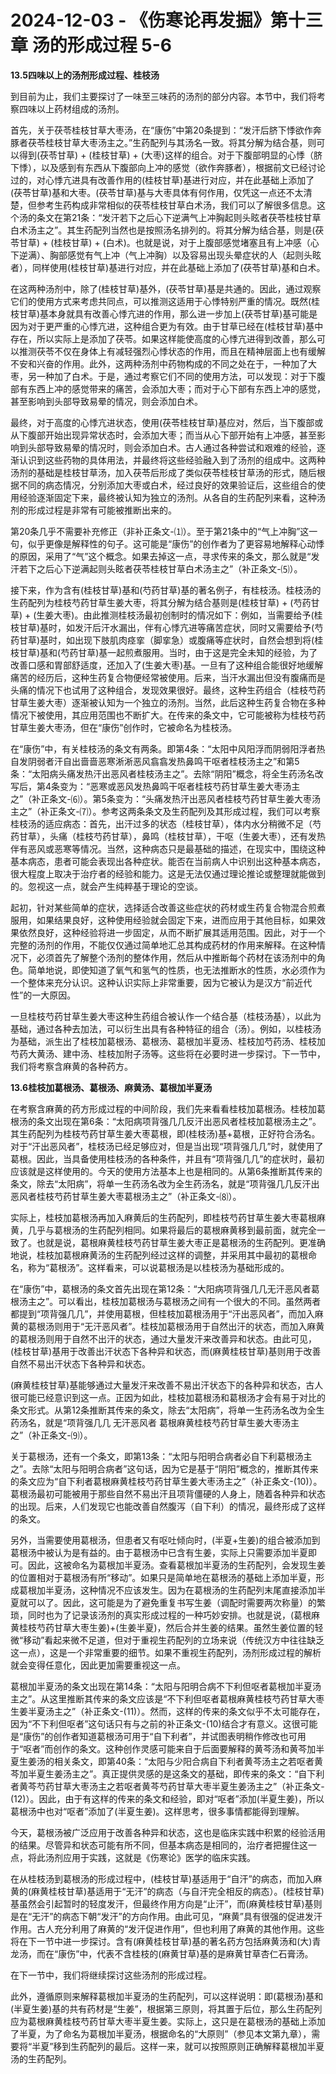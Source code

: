 # 2024-12-03 - 《伤寒论再发掘》第十三章 汤的形成过程 5-6

**13.5四味以上的汤剂形成过程、桂枝汤**

到目前为止，我们主要探讨了一味至三味药的汤剂的部分内容。本节中，我们将考察四味以上药材组成的汤剂。

首先，关于茯苓桂枝甘草大枣汤，在“康伤”中第20条提到：“发汗后脐下悸欲作奔豚者茯苓桂枝甘草大枣汤主之。”生药配列与其汤名一致。将其分解为结合基，则可以得到(茯苓甘草) + (桂枝甘草) + (大枣)这样的组合。对于下腹部明显的心悸（脐下悸），以及感到有东西从下腹部向上冲的感觉（欲作奔豚者），根据前文已经讨论过的，对心悸亢进具有改善作用的(桂枝甘草)基进行对应，并在此基础上添加了(茯苓甘草)基和大枣。(茯苓甘草)基与大枣具体有何作用，仅凭这一点还不太清楚，但参考生药构成非常相似的茯苓桂枝甘草白术汤，我们可以了解很多信息。这个汤的条文在第21条：“发汗若下之后心下逆满气上冲胸起则头眩者茯苓桂枝甘草白术汤主之”。其生药配列当然也是按照汤名排列的。将其分解为结合基，则是(茯苓甘草) + (桂枝甘草) + (白术)。也就是说，对于上腹部感觉堵塞且有上冲感（心下逆满）、胸部感觉有气上冲（气上冲胸）以及容易出现头晕症状的人（起则头眩者），同样使用(桂枝甘草)基进行对应，并在此基础上添加了(茯苓甘草)基和白术。

在这两种汤剂中，除了(桂枝甘草)基外，(茯苓甘草)基是共通的。因此，通过观察它们的使用方式来考虑共同点，可以推测这适用于心悸特别严重的情况。既然(桂枝甘草)基本身就具有改善心悸亢进的作用，那么进一步加上(茯苓甘草)基可能是因为对于更严重的心悸亢进，这种组合更为有效。由于甘草已经在(桂枝甘草)基中存在，所以实际上是添加了茯苓。如果这样能使高度的心悸亢进得到改善，那么可以推测茯苓不仅在身体上有减轻强烈心悸状态的作用，而且在精神层面上也有缓解不安和兴奋的作用。此外，这两种汤剂中药物构成的不同之处在于，一种加了大枣，另一种加了白术。于是，通过考察它们不同的使用方法，可以发现：对于下腹部有东西上冲的感觉带来的痛苦，会添加大枣；而对于心下部有东西上冲的感觉，甚至影响到头部导致易晕的情况，则会添加白术。

最终，对于高度的心悸亢进状态，使用(茯苓桂枝甘草)基应对，然后，当下腹部或从下腹部开始出现异常状态时，会添加大枣；而当从心下部开始有上冲感，甚至影响到头部导致易晕的情况时，则会添加白术。古人通过各种尝试和艰难的经验，逐渐认识到这些药物的具体用法，并最终将这些经验融入到了汤剂的组成中。这两种汤剂的基础是桂枝甘草汤，加入茯苓后形成了类似茯苓桂枝甘草汤的形式，随后根据不同的病态情况，分别添加大枣或白术，经过良好的效果验证后，这些组合的使用经验逐渐固定下来，最终被认知为独立的汤剂。从各自的生药配列来看，这种汤剂的形成过程是非常有可能被推断出来的。

第20条几乎不需要补充修正（非补正条文-⑴）。至于第21条中的“气上冲胸”这一句，似乎更像是解释性的句子。这可能是“康伤”的创作者为了更容易地解释心动悸的原因，采用了“气”这个概念。如果去掉这一点，寻求传来的条文，那么就是“发汗若下之后心下逆满起则头眩者茯苓桂枝甘草白术汤主之”（补正条文-⑸）。

接下来，作为含有(桂枝甘草)基和(芍药甘草)基的著名例子，有桂枝汤。桂枝汤的生药配列为桂枝芍药甘草生姜大枣，将其分解为结合基则是(桂枝甘草) + (芍药甘草) + (生姜大枣)。由此推测桂枝汤最初创制时的情况如下：例如，当需要给予(桂枝甘草)基时，如发汗后汗水漏出，伴有心悸亢进等痛苦症状，同时又需要给予(芍药甘草)基时，如出现下肢肌肉痉挛（脚挛急）或腹痛等症状时，自然会想到将(桂枝甘草)基和(芍药甘草)基一起煎煮服用。当时，由于这是完全未知的经验，为了改善口感和胃部舒适度，还加入了(生姜大枣)基。一旦有了这种组合能很好地缓解痛苦的经历后，这种生药复合物便经常被使用。后来，当汗水漏出但没有腹痛而是头痛的情况下也试用了这种组合，发现效果很好。最终，这种生药组合（桂枝芍药甘草生姜大枣）逐渐被认知为一个独立的汤剂。当然，此后这种生药复合物在多种情况下被使用，其应用范围也不断扩大。在传来的条文中，它可能被称为桂枝芍药甘草生姜大枣汤，但在“康伤”创作时，它被命名为桂枝汤。

在“康伤”中，有关桂枝汤的条文有两条。即第4条：“太阳中风阳浮而阴弱阳浮者热自发阴弱者汗自出啬啬恶寒淅淅恶风翕翕发热鼻鸣干呕者桂枝汤主之”和第5条：“太阳病头痛发热汗出恶风者桂枝汤主之”。去除“阴阳”概念，将全生药汤名改写后，第4条变为：“恶寒或恶风发热鼻鸣干呕者桂枝芍药甘草生姜大枣汤主之”（补正条文-⑹）。第5条变为：“头痛发热汗出恶风者桂枝芍药甘草生姜大枣汤主之”（补正条文-⑺）。参考这两条条文及生药配列及其形成过程，我们可以考察桂枝汤的适应病态：首先，出汗过多的状态（桂枝甘草），体内水分稍微不足（芍药甘草），头痛（桂枝芍药甘草），鼻鸣（桂枝甘草），干呕（生姜大枣），还有发热伴有恶风或恶寒等情况。当然，这种病态只是最基础的描述，在现实中，围绕这种基本病态，患者可能会表现出各种症状。能否在当前病人中识别出这种基本病态，很大程度上取决于治疗者的经验和能力。这是无法仅通过理论推论或整理就能做到的。忽视这一点，就会产生纯粹基于理论的空谈。

起初，针对某些简单的症状，选择适合改善这些症状的药材或生药复合物混合煎煮服用，如果结果良好，这种使用经验就会固定下来，进而应用于其他目标，如果效果依然良好，这种经验将进一步固定，从而不断扩展其适用范围。因此，对于一个完整的汤剂的作用，不能仅仅通过简单地汇总其构成药材的作用来解释。在这种情况下，必须首先了解整个汤剂的整体作用，然后从中推断每个药材在该汤剂中的角色。简单地说，即使知道了氧气和氢气的性质，也无法推断水的性质，水必须作为一个整体来充分认识。这种认识实际上非常重要，因为它被认为是汉方“前近代性”的一大原因。

一旦桂枝芍药甘草生姜大枣这种生药组合被认作一个结合基（桂枝汤基），以此为基础，通过各种去加法，可以衍生出具有各种特征的组合（汤）。例如，以桂枝汤为基础，派生出了桂枝加葛根汤、葛根汤、葛根加半夏汤、桂枝加芍药汤、桂枝加芍药大黄汤、建中汤、桂枝加附子汤等。这些将在必要时进一步探讨。下一节中，我们将考察含麻黄的各种药方。

**13.6桂枝加葛根汤、葛根汤、麻黄汤、葛根加半夏汤**

在考察含麻黄的药方形成过程的中间阶段，我们先来看看桂枝加葛根汤。桂枝加葛根汤的条文出现在第6条：“太阳病项背强几几反汗出恶风者桂枝加葛根汤主之”。其生药配列为桂枝芍药甘草生姜大枣葛根，即(桂枝汤)基+葛根，正好符合汤名。对于“汗出恶风者”，桂枝汤已经足够应对，但是当出现“项背强几几”时，就使用了葛根。因此，当具备使用桂枝汤的各种条件，并且有“项背强几几”的症状时，最初应该就是这样使用的。今天的使用方法基本上也是相同的。从第6条推断其传来的条文，除去“太阳病”，将单一生药汤名改为全生药汤名，就是“项背强几几反汗出恶风者桂枝芍药甘草生姜大枣葛根汤主之”（补正条文-⑻）。

实际上，桂枝加葛根汤再加入麻黄后的生药配列，即桂枝芍药甘草生姜大枣葛根麻黄，几乎与葛根汤的生药配列相同。如果将最后的葛根麻黄移到最前面，就完全一致了。也就是说，葛根麻黄桂枝芍药甘草生姜大枣正是葛根汤的生药配列。更准确地说，桂枝加葛根麻黄汤的生药配列经过这样的调整，并采用其中最初的葛根命名，称为“葛根汤”。这样看来，可以说葛根汤是以桂枝汤为基础形成的。

在“康伤”中，葛根汤的条文首先出现在第12条：“大阳病项背强几几无汗恶风者葛根汤主之”。可以看出，桂枝加葛根汤与葛根汤之间有一个很大的不同。虽然两者都提到“项背强几几”，并使用葛根，但桂枝加葛根汤用于“汗出恶风者”，而加入麻黄的葛根汤则用于“无汗恶风者”。桂枝加葛根汤用于自然出汗的状态，而加入麻黄的葛根汤则用于自然不出汗的状态，通过大量发汗来改善异和状态。由此可见，(桂枝甘草)基用于改善出汗状态下各种异和状态，而(麻黄桂枝甘草)基则用于改善自然不易出汗状态下各种异和状态。

(麻黄桂枝甘草)基能够通过大量发汗来改善不易出汗状态下的各种异和状态，古人很可能已经意识到这一点。正因为如此，桂枝加葛根汤和葛根汤才会有易于对比的条文形式。从第12条推断其传来的条文，除去“太阳病”，将单一生药汤名改为全生药汤名，就是“项背强几几 无汗恶风者 葛根麻黄桂枝芍药甘草生姜大枣汤主之”（补正条文-⑼）。

关于葛根汤，还有一个条文，即第13条：“太阳与阳明合病者必自下利葛根汤主之”。去除“太阳与阳明合病者”这句话，因为它是基于“阴阳”概念的，推断其传来的条文应为“自下利者葛根麻黄桂枝芍药甘草生姜大枣汤主之”（补正条文-(10)）。葛根汤最初可能被用于那些自然不易出汗且项背僵硬的人身上，随着各种异和状态的出现。后来，人们发现它也能改善自然腹泻（自下利）的情况，最终形成了这样的条文。

另外，当需要使用葛根汤，但患者又有呕吐倾向时，(半夏+生姜)的组合被添加到葛根汤中被认为是有益的。由于葛根汤中已含有生姜，实际上只需要添加半夏即可。因此，这被命名为葛根加半夏汤。查看葛根加半夏汤的生药配列，会发现生姜的位置相对于葛根汤有所“移动”。如果只是简单地在葛根汤的基础上添加半夏，形成葛根加半夏汤，这种情况不应该发生。因为在葛根汤的生药配列末尾直接添加半夏就可以了。因此，这可能是为了避免重复书写生姜（调配时需要两次称量）的繁琐，同时也为了记录该汤剂的真实形成过程的一种巧妙安排。也就是说，(葛根麻黄桂枝芍药甘草大枣生姜)+(生姜半夏)，然后合并生姜的结果。虽然生姜位置的轻微“移动”看起来微不足道，但对于重视生药配列的立场来说（传统汉方中往往缺乏这一点），这是一个非常重要的细节。如果不重视生药配列，汤剂形成过程的解析就会变得任意化，因此更加需要重视这一点。

葛根加半夏汤的条文出现在第14条：“太阳与阳明合病不下利但呕者葛根加半夏汤主之”。从这里推断其传来的条文应该是“不下利但呕者葛根麻黄桂枝芍药甘草大枣生姜半夏汤主之”（补正条文-(11)）。然而，这样的传来的条文似乎不太可能存在，因为“不下利但呕者”这句话只有与之前的补正条文-(10)结合才有意义。这很可能是“康伤”的创作者知道葛根汤可用于“自下利者”，并试图表明稍作修改也可用于“呕者”而创作的条文。这种创作灵感可能来自于后面要解释的黄芩汤和黄芩加半夏生姜汤的相关条文，即第40条：“太阳与少阳合病自下利者黄芩汤主之若呕者黄芩加半夏生姜汤主之”。真正提供灵感的是这条文的基础，即传来的条文：“自下利者黄芩芍药甘草大枣汤主之若呕者黄芩芍药甘草大枣半夏生姜汤主之”（补正条文-(12)）。因此，由于有这样的传来的条文和经验，即对“呕者”添加(半夏生姜)，所以葛根汤中也对“呕者”添加了(半夏生姜)。这样思考，很多事情都能得到理解。

今天，葛根汤被广泛应用于改善各种异和状态，这也是临床实践中积累的经验活用的结果。尽管异和状态可能有所不同，但基本病态是相同的，治疗者把握住这一点，将此汤剂应用于实践，这就是《伤寒论》医学的临床实践。

在从桂枝汤到葛根汤的形成过程中，(桂枝甘草)基适用于“自汗”的病态，而加入麻黄的(麻黄桂枝甘草)基适用于“无汗”的病态（与自汗完全相反的病态）。(桂枝甘草)基虽然会引起暂时的轻度发汗，但最终作用方向是“止汗”，而(麻黄桂枝甘草)基则是在“无汗”的病态下朝“发汗”的方向作用。由此可见，“麻黄”具有很强的促进发汗作用。古人充分利用了麻黄的“发汗促进作用”，但也利用了麻黄的其他作用。这些将在下一节中进一步探讨。含有(麻黄桂枝甘草)基的著名药方包括麻黄汤和(大)青龙汤，而在“康伤”中，代表不含桂枝的(麻黄甘草)基的是麻黄甘草杏仁石膏汤。

在下一节中，我们将继续探讨这些汤剂的形成过程。

此外，遵循原则来解释葛根加半夏汤的生药配列，可以这样说明：即(葛根汤)基和(半夏生姜)基的共有药材是“生姜”，根据第三原则，将其置于后位，那么生药配列应为葛根麻黄桂枝芍药甘草大枣半夏生姜。实际上，这只是在葛根汤的基础上添加了半夏，为了命名为葛根加半夏汤，根据命名的“大原则”（参见本文第九章），需要将“半夏”移到生药配列的最后。这样一来，就可以按照原则正确解释葛根加半夏汤的生药配列。